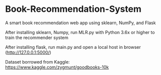 # Book-Recommendation-System
A smart book recommendation web app using sklearn, NumPy, and Flask 

After installing sklearn, Numpy, run MLR.py with Python 3.6x or higher to train the recommender system

After installing flask, run main.py and open a local host in browser (http://127.0.0.1:5000/)

Dataset borrowed from Kaggle: https://www.kaggle.com/zygmunt/goodbooks-10k 
